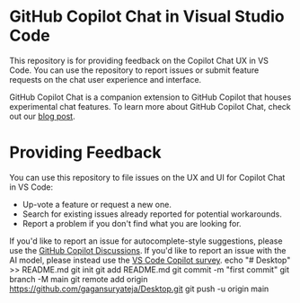 # GitHub Copilot Chat in Visual Studio Code

This repository is for providing feedback on the Copilot Chat UX in VS Code. You can use the repository to report issues or submit feature requests on the chat user experience and interface.

GitHub Copilot Chat is a companion extension to GitHub Copilot that houses experimental chat features. To learn more about GitHub Copilot Chat, check out our [blog post](https://code.visualstudio.com/blogs/2023/03/30/vscode-copilot).

# Providing Feedback

You can use this repository to file issues on the UX and UI for Copilot Chat in VS Code:

* Up-vote a feature or request a new one.
* Search for existing issues already reported for potential workarounds.
* Report a problem if you don't find what you are looking for.

If you'd like to report an issue for autocomplete-style suggestions, please use the [GitHub Copilot Discussions](https://github.com/orgs/community/discussions/categories/copilot). If you'd like to report an issue with the AI model, please instead use the [VS Code Copilot survey](https://aka.ms/vscode-copilot-survey).
echo "# Desktop" >> README.md
git init
git add README.md
git commit -m "first commit"
git branch -M main
git remote add origin https://github.com/gagansuryateja/Desktop.git
git push -u origin main
